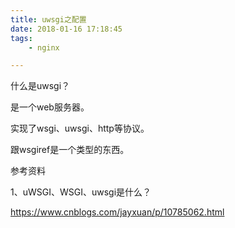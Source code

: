 ```yaml
---
title: uwsgi之配置
date: 2018-01-16 17:18:45
tags:
	- nginx

---
```




什么是uwsgi？

是一个web服务器。

实现了wsgi、uwsgi、http等协议。

跟wsgiref是一个类型的东西。



参考资料

1、uWSGI、WSGI、uwsgi是什么？

https://www.cnblogs.com/jayxuan/p/10785062.html

